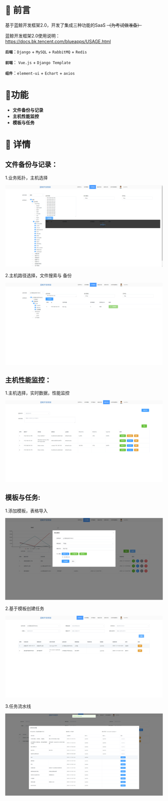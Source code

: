 # :wrench: 前言

基于蓝鲸开发框架2.0，开发了集成三种功能的SaaS	~~（为考试做准备）~~

蓝鲸开发框架2.0使用说明：https://docs.bk.tencent.com/blueapps/USAGE.html

**`后端`**：`Django` + `MySQL` + `RabbitMQ` + `Redis`

**`前端`**： `Vue.js` + `Django Template`

**`组件`**：`element-ui` + `Echart` + `axios`

# :art:功能

- **文件备份与记录**
- **主机性能监控**
- **模板与任务**

# :memo: 详情

## 文件备份与记录：

1.业务拓扑，主机选择

![业务拓扑，主机选择](https://github.com/sususama5555/bk-framework/blob/master/README/backup-2.png)

2.主机路径选择，文件搜索与 备份

![文件搜索与备份](https://github.com/sususama5555/bk-framework/blob/master/README/backup-1.png)

## 主机性能监控：

1.主机选择，实时数据，性能监控

![主机选择，实时数据，性能监控](https://github.com/sususama5555/bk-framework/blob/master/README/monitor-1.png)

## 模板与任务:

1.添加模板，表格导入

![添加模板，表格导入](https://github.com/sususama5555/bk-framework/blob/master/README/task-2.png)

2.基于模板创建任务

![基于模板创建任务](https://github.com/sususama5555/bk-framework/blob/master/README/task-4.png)

3.任务流水线

![任务流水线](https://github.com/sususama5555/bk-framework/blob/master/README/task-3.png)


